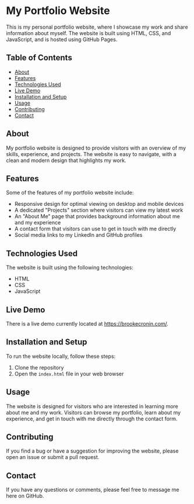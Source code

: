 # My Portfolio Website

This is my personal portfolio website, where I showcase my work and share information about myself. The website is built using HTML, CSS, and JavaScript, and is hosted using GitHub Pages.

## Table of Contents

- [About](#about)
- [Features](#features)
- [Technologies Used](#technologies-used)
- [Live Demo](#live-demo)
- [Installation and Setup](#installation-and-setup)
- [Usage](#usage)
- [Contributing](#contributing)
- [Contact](#contact)


## About

My portfolio website is designed to provide visitors with an overview of my skills, experience, and projects. The website is easy to navigate, with a clean and modern design that highlights my work.

## Features

Some of the features of my portfolio website include:

- Responsive design for optimal viewing on desktop and mobile devices
- A dedicated "Projects" section where visitors can view my latest work
- An "About Me" page that provides background information about me and my experience
- A contact form that visitors can use to get in touch with me directly
- Social media links to my LinkedIn and GitHub profiles

## Technologies Used

The website is built using the following technologies:

- HTML
- CSS
- JavaScript

## Live Demo

There is a live demo currently located at https://brookecronin.com/.

## Installation and Setup

To run the website locally, follow these steps:

1. Clone the repository
2. Open the `index.html` file in your web browser

## Usage

The website is designed for visitors who are interested in learning more about me and my work. Visitors can browse my portfolio, learn about my experience, and get in touch with me directly through the contact form.

## Contributing

If you find a bug or have a suggestion for improving the website, please open an issue or submit a pull request.

## Contact

If you have any questions or comments, please feel free to message me here on GitHub.
